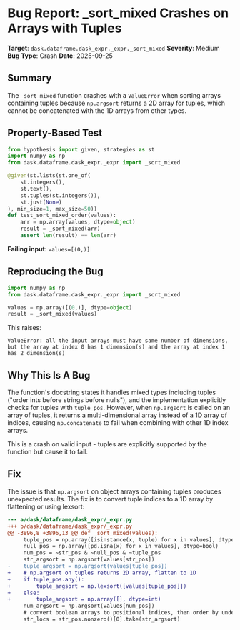 # Bug Report: _sort_mixed Crashes on Arrays with Tuples

**Target**: `dask.dataframe.dask_expr._expr._sort_mixed`
**Severity**: Medium
**Bug Type**: Crash
**Date**: 2025-09-25

## Summary

The `_sort_mixed` function crashes with a `ValueError` when sorting arrays containing tuples because `np.argsort` returns a 2D array for tuples, which cannot be concatenated with the 1D arrays from other types.

## Property-Based Test

```python
from hypothesis import given, strategies as st
import numpy as np
from dask.dataframe.dask_expr._expr import _sort_mixed

@given(st.lists(st.one_of(
    st.integers(),
    st.text(),
    st.tuples(st.integers()),
    st.just(None)
), min_size=1, max_size=50))
def test_sort_mixed_order(values):
    arr = np.array(values, dtype=object)
    result = _sort_mixed(arr)
    assert len(result) == len(arr)
```

**Failing input**: `values=[(0,)]`

## Reproducing the Bug

```python
import numpy as np
from dask.dataframe.dask_expr._expr import _sort_mixed

values = np.array([(0,)], dtype=object)
result = _sort_mixed(values)
```

This raises:
```
ValueError: all the input arrays must have same number of dimensions,
but the array at index 0 has 1 dimension(s) and the array at index 1 has 2 dimension(s)
```

## Why This Is A Bug

The function's docstring states it handles mixed types including tuples ("order ints before strings before nulls"), and the implementation explicitly checks for tuples with `tuple_pos`. However, when `np.argsort` is called on an array of tuples, it returns a multi-dimensional array instead of a 1D array of indices, causing `np.concatenate` to fail when combining with other 1D index arrays.

This is a crash on valid input - tuples are explicitly supported by the function but cause it to fail.

## Fix

The issue is that `np.argsort` on object arrays containing tuples produces unexpected results. The fix is to convert tuple indices to a 1D array by flattening or using lexsort:

```diff
--- a/dask/dataframe/dask_expr/_expr.py
+++ b/dask/dataframe/dask_expr/_expr.py
@@ -3896,8 +3896,13 @@ def _sort_mixed(values):
     tuple_pos = np.array([isinstance(x, tuple) for x in values], dtype=bool)
     null_pos = np.array([pd.isna(x) for x in values], dtype=bool)
     num_pos = ~str_pos & ~null_pos & ~tuple_pos
     str_argsort = np.argsort(values[str_pos])
-    tuple_argsort = np.argsort(values[tuple_pos])
+    # np.argsort on tuples returns 2D array, flatten to 1D
+    if tuple_pos.any():
+        tuple_argsort = np.lexsort([values[tuple_pos]])
+    else:
+        tuple_argsort = np.array([], dtype=int)
     num_argsort = np.argsort(values[num_pos])
     # convert boolean arrays to positional indices, then order by underlying values
     str_locs = str_pos.nonzero()[0].take(str_argsort)
```